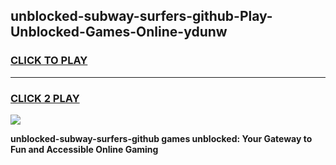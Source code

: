 
## unblocked-subway-surfers-github-Play-Unblocked-Games-Online-ydunw
<h3>
<a href="https://premium76.site?title=unblocked-subway-surfers-github&ref=25A">CLICK TO PLAY</a></h3>
<hr>

<h3>
<a href="https://premium76.site?title=unblocked-subway-surfers-github&ref=25A">CLICK 2 PLAY</a>
  
</h3>

<a href="https://premium76.site?title=unblocked-subway-surfers-github&ref=25A"><img src="https://clearcache.store/games.png"></a>


**unblocked-subway-surfers-github games unblocked: Your Gateway to Fun and Accessible Online Gaming**
